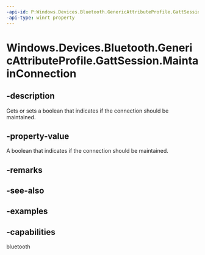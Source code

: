 ```yaml
---
-api-id: P:Windows.Devices.Bluetooth.GenericAttributeProfile.GattSession.MaintainConnection
-api-type: winrt property
---
```


<!-- Property syntax.
public bool MaintainConnection { get;  set; }
-->

# Windows.Devices.Bluetooth.GenericAttributeProfile.GattSession.MaintainConnection

## -description
Gets or sets a boolean that indicates if the connection should be maintained.

## -property-value
A boolean that indicates if the connection should be maintained.

## -remarks

## -see-also

## -examples


## -capabilities
bluetooth
